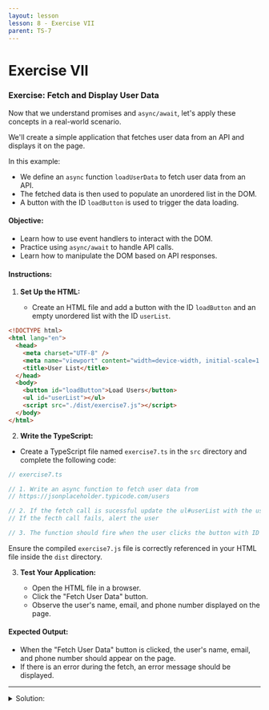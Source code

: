 ```yaml
---
layout: lesson
lesson: 8 - Exercise VII
parent: TS-7
---
```


# Exercise VII

### Exercise: Fetch and Display User Data

Now that we understand promises and `async/await`, let's apply these concepts in a real-world scenario.

We'll create a simple application that fetches user data from an API and displays it on the page.

In this example:

- We define an `async` function `loadUserData` to fetch user data from an API.
- The fetched data is then used to populate an unordered list in the DOM.
- A button with the ID `loadButton` is used to trigger the data loading.

#### Objective:

- Learn how to use event handlers to interact with the DOM.
- Practice using `async/await` to handle API calls.
- Learn how to manipulate the DOM based on API responses.

#### Instructions:

1. **Set Up the HTML:**

   - Create an HTML file and add a button with the ID `loadButton` and an empty unordered list with the ID `userList`.

```html
<!DOCTYPE html>
<html lang="en">
  <head>
    <meta charset="UTF-8" />
    <meta name="viewport" content="width=device-width, initial-scale=1.0" />
    <title>User List</title>
  </head>
  <body>
    <button id="loadButton">Load Users</button>
    <ul id="userList"></ul>
    <script src="./dist/exercise7.js"></script>
  </body>
</html>
```

2. **Write the TypeScript:**

- Create a TypeScript file named `exercise7.ts` in the `src` directory and complete the following code:

```ts
// exercise7.ts

// 1. Write an async function to fetch user data from
// https://jsonplaceholder.typicode.com/users

// 2. If the fetch call is sucessful update the ul#userList with the user data returned.
// If the fecth call fails, alert the user

// 3. The function should fire when the user clicks the button with ID #loadButton
```

Ensure the compiled `exercise7.js` file is correctly referenced in your HTML file inside the `dist` directory.

3. **Test Your Application:**

   - Open the HTML file in a browser.
   - Click the "Fetch User Data" button.
   - Observe the user's name, email, and phone number displayed on the page.

#### Expected Output:

- When the "Fetch User Data" button is clicked, the user's name, email, and phone number should appear on the page.
- If there is an error during the fetch, an error message should be displayed.

---

<details>
<summary>
Solution:
</summary>

```ts twoslash
// app.ts

async function fetchUserData(): Promise<void> {
  try {
    const response = await fetch(
      "https://jsonplaceholder.typicode.com/users/1"
    );

    if (!response.ok) {
      throw new Error("Failed to fetch user data.");
    }

    const user = await response.json();
    displayUserData(user);
  } catch (error) {
    if ((error as Error).message) {
      document.getElementById("userData")!.textContent = `Error: ${
        (error as Error).message
      }`;
    }
  }
}

function displayUserData(user: {
  name: string;
  email: string;
  phone: string;
}): void {
  const userDataDiv = document.getElementById("userData")!;
  userDataDiv.innerHTML = `
        <h2>${user.name}</h2>
        <p><strong>Email:</strong> ${user.email}</p>
        <p><strong>Phone:</strong> ${user.phone}</p>
    `;
}

document
  .getElementById("fetchButton")
  ?.addEventListener("click", fetchUserData);
```

</details>
